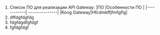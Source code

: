 1. Список ПО для реализации API Gateway:
|ПО          |Особенности ПО  |
|------------| ---------------|
|Kong Gateway|Hfcdmkffjfmfgflg|
2. dffdgfdgfdg
3. fdgfdgdfgfdgf
4. fgfdgfdgf
